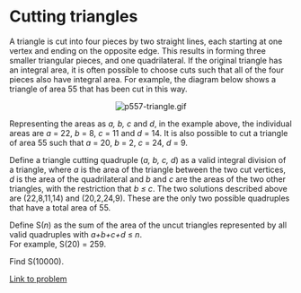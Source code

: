 # Cutting triangles

<p>
A triangle is cut into four pieces by two straight lines, each starting at one vertex and ending on the opposite edge. This results in forming three smaller triangular pieces, and one quadrilateral.  If the original triangle has an integral area, it is often possible to choose cuts such that all of the four pieces also have integral area.  For example, the diagram below shows a triangle of area 55 that has been cut in this way.
</p>
<div align="center"><img src="project/images/p557-triangle.gif" alt="p557-triangle.gif" /></div>
<p>
Representing the areas as <var>a, b, c</var> and <var>d</var>, in the example above, the individual areas are <var>a</var> = 22, <var>b</var> = 8, <var>c</var> = 11 and <var>d</var> = 14.  It is also possible to cut a triangle of area 55 such that <var>a</var> = 20, <var>b</var> = 2, <var>c</var> = 24, <var>d</var> = 9.</p>
<p>
Define a triangle cutting quadruple (<var>a, b, c, d</var>) as a valid integral division of a triangle, where <var>a</var> is the area of the triangle between the two cut vertices, <var>d</var> is the area of the quadrilateral and <var>b</var> and <var>c</var> are the areas of the two other triangles, with the restriction that <var>b ≤ c</var>.  The two solutions described above are (22,8,11,14) and (20,2,24,9).  These are the only two possible quadruples that have a total area of 55.
</p>
<p>
Define S(<var>n</var>) as the sum of the area of the uncut triangles represented by all valid quadruples with <var>a+b+c+d</var> ≤ <var>n</var>.<br /> For example, S(20) = 259.  
</p>
<p>
Find S(10000).
</p>



[Link to problem](https://projecteuler.net/problem=557)

